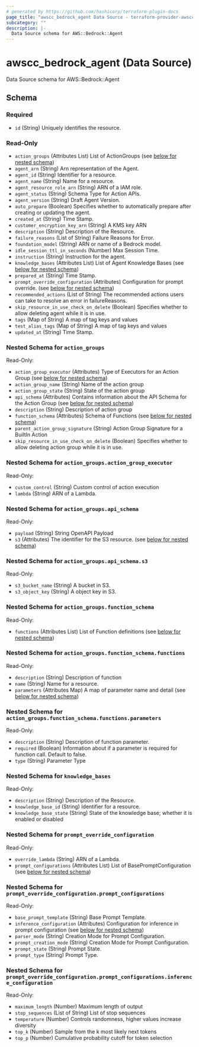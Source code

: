 ```yaml
---
# generated by https://github.com/hashicorp/terraform-plugin-docs
page_title: "awscc_bedrock_agent Data Source - terraform-provider-awscc"
subcategory: ""
description: |-
  Data Source schema for AWS::Bedrock::Agent
---
```


# awscc_bedrock_agent (Data Source)

Data Source schema for AWS::Bedrock::Agent



<!-- schema generated by tfplugindocs -->
## Schema

### Required

- `id` (String) Uniquely identifies the resource.

### Read-Only

- `action_groups` (Attributes List) List of ActionGroups (see [below for nested schema](#nestedatt--action_groups))
- `agent_arn` (String) Arn representation of the Agent.
- `agent_id` (String) Identifier for a resource.
- `agent_name` (String) Name for a resource.
- `agent_resource_role_arn` (String) ARN of a IAM role.
- `agent_status` (String) Schema Type for Action APIs.
- `agent_version` (String) Draft Agent Version.
- `auto_prepare` (Boolean) Specifies whether to automatically prepare after creating or updating the agent.
- `created_at` (String) Time Stamp.
- `customer_encryption_key_arn` (String) A KMS key ARN
- `description` (String) Description of the Resource.
- `failure_reasons` (List of String) Failure Reasons for Error.
- `foundation_model` (String) ARN or name of a Bedrock model.
- `idle_session_ttl_in_seconds` (Number) Max Session Time.
- `instruction` (String) Instruction for the agent.
- `knowledge_bases` (Attributes List) List of Agent Knowledge Bases (see [below for nested schema](#nestedatt--knowledge_bases))
- `prepared_at` (String) Time Stamp.
- `prompt_override_configuration` (Attributes) Configuration for prompt override. (see [below for nested schema](#nestedatt--prompt_override_configuration))
- `recommended_actions` (List of String) The recommended actions users can take to resolve an error in failureReasons.
- `skip_resource_in_use_check_on_delete` (Boolean) Specifies whether to allow deleting agent while it is in use.
- `tags` (Map of String) A map of tag keys and values
- `test_alias_tags` (Map of String) A map of tag keys and values
- `updated_at` (String) Time Stamp.

<a id="nestedatt--action_groups"></a>
### Nested Schema for `action_groups`

Read-Only:

- `action_group_executor` (Attributes) Type of Executors for an Action Group (see [below for nested schema](#nestedatt--action_groups--action_group_executor))
- `action_group_name` (String) Name of the action group
- `action_group_state` (String) State of the action group
- `api_schema` (Attributes) Contains information about the API Schema for the Action Group (see [below for nested schema](#nestedatt--action_groups--api_schema))
- `description` (String) Description of action group
- `function_schema` (Attributes) Schema of Functions (see [below for nested schema](#nestedatt--action_groups--function_schema))
- `parent_action_group_signature` (String) Action Group Signature for a BuiltIn Action
- `skip_resource_in_use_check_on_delete` (Boolean) Specifies whether to allow deleting action group while it is in use.

<a id="nestedatt--action_groups--action_group_executor"></a>
### Nested Schema for `action_groups.action_group_executor`

Read-Only:

- `custom_control` (String) Custom control of action execution
- `lambda` (String) ARN of a Lambda.


<a id="nestedatt--action_groups--api_schema"></a>
### Nested Schema for `action_groups.api_schema`

Read-Only:

- `payload` (String) String OpenAPI Payload
- `s3` (Attributes) The identifier for the S3 resource. (see [below for nested schema](#nestedatt--action_groups--api_schema--s3))

<a id="nestedatt--action_groups--api_schema--s3"></a>
### Nested Schema for `action_groups.api_schema.s3`

Read-Only:

- `s3_bucket_name` (String) A bucket in S3.
- `s3_object_key` (String) A object key in S3.



<a id="nestedatt--action_groups--function_schema"></a>
### Nested Schema for `action_groups.function_schema`

Read-Only:

- `functions` (Attributes List) List of Function definitions (see [below for nested schema](#nestedatt--action_groups--function_schema--functions))

<a id="nestedatt--action_groups--function_schema--functions"></a>
### Nested Schema for `action_groups.function_schema.functions`

Read-Only:

- `description` (String) Description of function
- `name` (String) Name for a resource.
- `parameters` (Attributes Map) A map of parameter name and detail (see [below for nested schema](#nestedatt--action_groups--function_schema--functions--parameters))

<a id="nestedatt--action_groups--function_schema--functions--parameters"></a>
### Nested Schema for `action_groups.function_schema.functions.parameters`

Read-Only:

- `description` (String) Description of function parameter.
- `required` (Boolean) Information about if a parameter is required for function call. Default to false.
- `type` (String) Parameter Type





<a id="nestedatt--knowledge_bases"></a>
### Nested Schema for `knowledge_bases`

Read-Only:

- `description` (String) Description of the Resource.
- `knowledge_base_id` (String) Identifier for a resource.
- `knowledge_base_state` (String) State of the knowledge base; whether it is enabled or disabled


<a id="nestedatt--prompt_override_configuration"></a>
### Nested Schema for `prompt_override_configuration`

Read-Only:

- `override_lambda` (String) ARN of a Lambda.
- `prompt_configurations` (Attributes List) List of BasePromptConfiguration (see [below for nested schema](#nestedatt--prompt_override_configuration--prompt_configurations))

<a id="nestedatt--prompt_override_configuration--prompt_configurations"></a>
### Nested Schema for `prompt_override_configuration.prompt_configurations`

Read-Only:

- `base_prompt_template` (String) Base Prompt Template.
- `inference_configuration` (Attributes) Configuration for inference in prompt configuration (see [below for nested schema](#nestedatt--prompt_override_configuration--prompt_configurations--inference_configuration))
- `parser_mode` (String) Creation Mode for Prompt Configuration.
- `prompt_creation_mode` (String) Creation Mode for Prompt Configuration.
- `prompt_state` (String) Prompt State.
- `prompt_type` (String) Prompt Type.

<a id="nestedatt--prompt_override_configuration--prompt_configurations--inference_configuration"></a>
### Nested Schema for `prompt_override_configuration.prompt_configurations.inference_configuration`

Read-Only:

- `maximum_length` (Number) Maximum length of output
- `stop_sequences` (List of String) List of stop sequences
- `temperature` (Number) Controls randomness, higher values increase diversity
- `top_k` (Number) Sample from the k most likely next tokens
- `top_p` (Number) Cumulative probability cutoff for token selection
